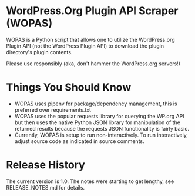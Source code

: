 # WordPress.Org Plugin API Scraper (WOPAS)
WOPAS is a Python script that allows one to utilize the WordPress.org 
Plugin API (not the WordPress Plugin API) to download the plugin directory's
plugin contents.

Please use responsibly (aka, don't hammer the WordPress.org servers!)

# Things You Should Know
- WOPAS uses pipenv for package/dependency management, this is preferred over requirements.txt
- WOPAS uses the popular requests library for querying the WP.org API but then uses the native Python JSON library for manipulation of the returned results because the requests JSON functionality is fairly basic.
- Currently, WOPAS is setup to run non-interactively. To run interactively, adjust source code as indicated in source comments.

# Release History
The current version is 1.0. The notes were starting to get lengthy, see RELEASE_NOTES.md for details.